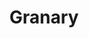 ---
git: https://github.com/snarfed/granary
logohandle: granaryio
sort: granaryio
title: Granary
website: https://granary.io/
---